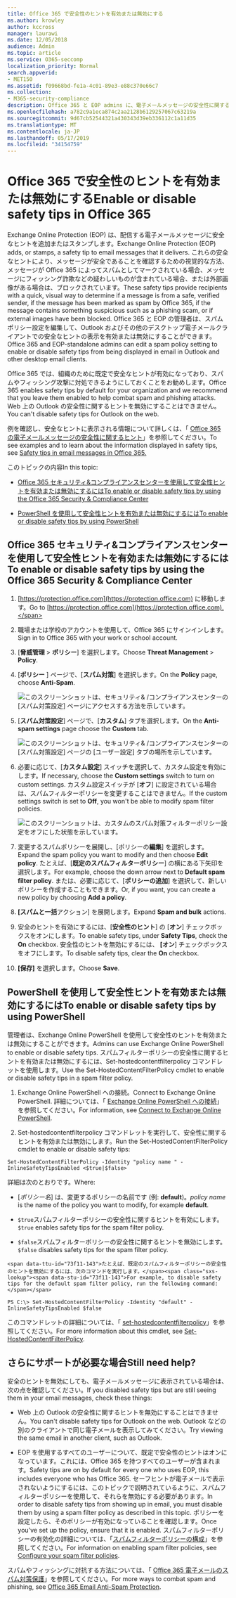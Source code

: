 ```yaml
---
title: Office 365 で安全性のヒントを有効または無効にする
ms.author: krowley
author: kccross
manager: laurawi
ms.date: 12/05/2018
audience: Admin
ms.topic: article
ms.service: O365-seccomp
localization_priority: Normal
search.appverid:
- MET150
ms.assetid: f09668bd-fe1a-4c01-89e3-e88c370e66c7
ms.collection:
- M365-security-compliance
description: Office 365 と EOP admins に、電子メールメッセージの安全性に関するヒントを有効または無効にする方法を伝えます。
ms.openlocfilehash: a782c9a1eca874c2aa2128b6129257067c63219a
ms.sourcegitcommit: 9d67cb52544321a430343d39eb336112c1a11d35
ms.translationtype: MT
ms.contentlocale: ja-JP
ms.lasthandoff: 05/17/2019
ms.locfileid: "34154759"
---
```

# <a name="enable-or-disable-safety-tips-in-office-365"></a><span data-ttu-id="73f11-103">Office 365 で安全性のヒントを有効または無効にする</span><span class="sxs-lookup"><span data-stu-id="73f11-103">Enable or disable safety tips in Office 365</span></span>

<span data-ttu-id="73f11-104">Exchange Online Protection (EOP) は、配信する電子メールメッセージに安全なヒントを追加またはスタンプします。</span><span class="sxs-lookup"><span data-stu-id="73f11-104">Exchange Online Protection (EOP) adds, or stamps, a safety tip to email messages that it delivers.</span></span> <span data-ttu-id="73f11-105">これらの安全なヒントにより、メッセージが安全であることを確認するための視覚的な方法、メッセージが Office 365 によってスパムとしてマークされている場合、メッセージにフィッシング詐欺などの疑わしいものが含まれている場合、または外部画像がある場合は、ブロックされています。</span><span class="sxs-lookup"><span data-stu-id="73f11-105">These safety tips provide recipients with a quick, visual way to determine if a message is from a safe, verified sender, if the message has been marked as spam by Office 365, if the message contains something suspicious such as a phishing scam, or if external images have been blocked.</span></span> <span data-ttu-id="73f11-106">Office 365 と EOP の管理者は、スパムポリシー設定を編集して、Outlook およびその他のデスクトップ電子メールクライアントでの安全なヒントの表示を有効または無効にすることができます。</span><span class="sxs-lookup"><span data-stu-id="73f11-106">Office 365 and EOP-standalone admins can edit a spam policy setting to enable or disable safety tips from being displayed in email in Outlook and other desktop email clients.</span></span> 
  
<span data-ttu-id="73f11-107">Office 365 では、組織のために既定で安全なヒントが有効になっており、スパムやフィッシング攻撃に対処できるようにしておくことをお勧めします。</span><span class="sxs-lookup"><span data-stu-id="73f11-107">Office 365 enables safety tips by default for your organization and we recommend that you leave them enabled to help combat spam and phishing attacks.</span></span> <span data-ttu-id="73f11-108">Web 上の Outlook の安全性に関するヒントを無効にすることはできません。</span><span class="sxs-lookup"><span data-stu-id="73f11-108">You can't disable safety tips for Outlook on the web.</span></span>
  
<span data-ttu-id="73f11-109">例を確認し、安全なヒントに表示される情報について詳しくは、「 [Office 365 の電子メールメッセージの安全性に関するヒント](safety-tips-in-office-365.md)」を参照してください。</span><span class="sxs-lookup"><span data-stu-id="73f11-109">To see examples and to learn about the information displayed in safety tips, see [Safety tips in email messages in Office 365.](safety-tips-in-office-365.md)</span></span>
  
<span data-ttu-id="73f11-110">このトピックの内容</span><span class="sxs-lookup"><span data-stu-id="73f11-110">In this topic:</span></span>
  
- [<span data-ttu-id="73f11-111">Office 365 セキュリティ&amp;コンプライアンスセンターを使用して安全性ヒントを有効または無効にするには</span><span class="sxs-lookup"><span data-stu-id="73f11-111">To enable or disable safety tips by using the Office 365 Security &amp; Compliance Center</span></span>](enable-or-disable-safety-tips.md#SandCCsafetytip)
    
- [<span data-ttu-id="73f11-112">PowerShell を使用して安全性ヒントを有効または無効にするには</span><span class="sxs-lookup"><span data-stu-id="73f11-112">To enable or disable safety tips by using PowerShell</span></span>](enable-or-disable-safety-tips.md#pshellsafetytip)
    
## <a name="to-enable-or-disable-safety-tips-by-using-the-office-365-security-amp-compliance-center"></a><span data-ttu-id="73f11-113">Office 365 セキュリティ&amp;コンプライアンスセンターを使用して安全性ヒントを有効または無効にするには</span><span class="sxs-lookup"><span data-stu-id="73f11-113">To enable or disable safety tips by using the Office 365 Security &amp; Compliance Center</span></span>
<span data-ttu-id="73f11-114"><a name="SandCCsafetytip"> </a></span><span class="sxs-lookup"><span data-stu-id="73f11-114"></span></span>

1. <span data-ttu-id="73f11-115">[https://protection.office.com](https://protection.office.com) に移動します。</span><span class="sxs-lookup"><span data-stu-id="73f11-115">Go to [https://protection.office.com](https://protection.office.com).</span></span>
    
2. <span data-ttu-id="73f11-116">職場または学校のアカウントを使用して、Office 365 にサインインします。</span><span class="sxs-lookup"><span data-stu-id="73f11-116">Sign in to Office 365 with your work or school account.</span></span>
    
3. <span data-ttu-id="73f11-117">[**脅威管理** \> **ポリシー**] を選択します。</span><span class="sxs-lookup"><span data-stu-id="73f11-117">Choose **Threat Management** \> **Policy**.</span></span> 
    
4. <span data-ttu-id="73f11-118">[**ポリシー** ] ページで、[**スパム対策**] を選択します。</span><span class="sxs-lookup"><span data-stu-id="73f11-118">On the **Policy** page, choose **Anti-Spam**.</span></span>
    
    ![このスクリーンショットは、セキュリティ&amp; /コンプライアンスセンターの [スパム対策設定] ページにアクセスする方法を示しています。](media/b8eb2ee3-2eb1-4ea2-b138-f6d7fb2e23de.png)
  
5. <span data-ttu-id="73f11-120">[**スパム対策設定**] ページで、[**カスタム**] タブを選択します。</span><span class="sxs-lookup"><span data-stu-id="73f11-120">On the **Anti-spam settings** page choose the **Custom** tab.</span></span> 
    
    ![このスクリーンショットは、セキュリティ&amp; /コンプライアンスセンターの [スパム対策設定] ページの [ユーザー設定] タブの場所を示しています。](media/1d688d23-e6f3-4de5-84a7-e8ce31786193.png)
  
6. <span data-ttu-id="73f11-122">必要に応じて、[**カスタム設定**] スイッチを選択して、カスタム設定を有効にします。</span><span class="sxs-lookup"><span data-stu-id="73f11-122">If necessary, choose the **Custom settings** switch to turn on custom settings.</span></span> <span data-ttu-id="73f11-123">カスタム設定スイッチが [**オフ**] に設定されている場合は、スパムフィルターポリシーを変更することはできません。</span><span class="sxs-lookup"><span data-stu-id="73f11-123">If the custom settings switch is set to **Off**, you won't be able to modify spam filter policies.</span></span>
    
    ![このスクリーンショットは、カスタムのスパム対策フィルターポリシー設定をオフにした状態を示しています。](media/94f900ad-b556-4a31-a3ac-acfcd72e71b8.png)
  
7. <span data-ttu-id="73f11-125">変更するスパムポリシーを展開し、[ポリシーの**編集**] を選択します。</span><span class="sxs-lookup"><span data-stu-id="73f11-125">Expand the spam policy you want to modify and then choose **Edit policy**.</span></span> <span data-ttu-id="73f11-126">たとえば、[**既定のスパムフィルターポリシー**] の横にある下矢印を選択します。</span><span class="sxs-lookup"><span data-stu-id="73f11-126">For example, choose the down arrow next to **Default spam filter policy**.</span></span> <span data-ttu-id="73f11-127">または、必要に応じて、[**ポリシーの追加**] を選択して、新しいポリシーを作成することもできます。</span><span class="sxs-lookup"><span data-stu-id="73f11-127">Or, if you want, you can create a new policy by choosing **Add a policy**.</span></span>
    
8. <span data-ttu-id="73f11-128">**[スパムと一括**アクション] を展開します。</span><span class="sxs-lookup"><span data-stu-id="73f11-128">Expand **Spam and bulk** actions.</span></span> 
    
9. <span data-ttu-id="73f11-129">安全のヒントを有効にするには、[**安全性のヒント**] の [**オン**] チェックボックスをオンにします。</span><span class="sxs-lookup"><span data-stu-id="73f11-129">To enable safety tips, under **Safety Tips**, check the **On** checkbox.</span></span> <span data-ttu-id="73f11-130">安全性のヒントを無効にするには、 **[オン**] チェックボックスをオフにします。</span><span class="sxs-lookup"><span data-stu-id="73f11-130">To disable safety tips, clear the **On** checkbox.</span></span> 
    
10. <span data-ttu-id="73f11-131">**[保存]** を選択します。</span><span class="sxs-lookup"><span data-stu-id="73f11-131">Choose **Save**.</span></span>
    
## <a name="to-enable-or-disable-safety-tips-by-using-powershell"></a><span data-ttu-id="73f11-132">PowerShell を使用して安全性ヒントを有効または無効にするには</span><span class="sxs-lookup"><span data-stu-id="73f11-132">To enable or disable safety tips by using PowerShell</span></span>
<span data-ttu-id="73f11-133"><a name="pshellsafetytip"> </a></span><span class="sxs-lookup"><span data-stu-id="73f11-133"></span></span>

<span data-ttu-id="73f11-134">管理者は、Exchange Online PowerShell を使用して安全性のヒントを有効または無効にすることができます。</span><span class="sxs-lookup"><span data-stu-id="73f11-134">Admins can use Exchange Online PowerShell to enable or disable safety tips.</span></span> <span data-ttu-id="73f11-135">スパムフィルターポリシーの安全性に関するヒントを有効または無効にするには、Set-hostedcontentfilterpolicy コマンドレットを使用します。</span><span class="sxs-lookup"><span data-stu-id="73f11-135">Use the Set-HostedContentFilterPolicy cmdlet to enable or disable safety tips in a spam filter policy.</span></span>
  
1. <span data-ttu-id="73f11-136">Exchange Online PowerShell への接続。</span><span class="sxs-lookup"><span data-stu-id="73f11-136">Connect to Exchange Online PowerShell.</span></span> <span data-ttu-id="73f11-137">詳細については、「 [Exchange Online PowerShell への接続](http://go.microsoft.com/fwlink/p/?LinkId=396554)」を参照してください。</span><span class="sxs-lookup"><span data-stu-id="73f11-137">For information, see [Connect to Exchange Online PowerShell](http://go.microsoft.com/fwlink/p/?LinkId=396554).</span></span>
    
2. <span data-ttu-id="73f11-138">Set-hostedcontentfilterpolicy コマンドレットを実行して、安全性に関するヒントを有効または無効にします。</span><span class="sxs-lookup"><span data-stu-id="73f11-138">Run the Set-HostedContentFilterPolicy cmdlet to enable or disable safety tips:</span></span>
    
  ```
  Set-HostedContentFilterPolicy -Identity "policy name " -InlineSafetyTipsEnabled <$true|$false>
  ```

<span data-ttu-id="73f11-139">詳細は次のとおりです。</span><span class="sxs-lookup"><span data-stu-id="73f11-139">Where:</span></span>
    
  -  <span data-ttu-id="73f11-140">[*ポリシー名*] は、変更するポリシーの名前です (例: **default**)。</span><span class="sxs-lookup"><span data-stu-id="73f11-140">*policy name*  is the name of the policy you want to modify, for example **default**.</span></span>
    
  -  <span data-ttu-id="73f11-141">`$true`スパムフィルターポリシーの安全性に関するヒントを有効にします。</span><span class="sxs-lookup"><span data-stu-id="73f11-141">`$true` enables safety tips for the spam filter policy.</span></span> 
    
  -  <span data-ttu-id="73f11-142">`$false`スパムフィルターポリシーの安全性に関するヒントを無効にします。</span><span class="sxs-lookup"><span data-stu-id="73f11-142">`$false` disables safety tips for the spam filter policy.</span></span> 
    
    <span data-ttu-id="73f11-143">たとえば、既定のスパムフィルターポリシーの安全性のヒントを無効にするには、次のコマンドを実行します。</span><span class="sxs-lookup"><span data-stu-id="73f11-143">For example, to disable safety tips for the default spam filter policy, run the following command:</span></span>
    
  ```
  PS C:\> Set-HostedContentFilterPolicy -Identity "default" -InlineSafetyTipsEnabled $false
  ```

<span data-ttu-id="73f11-144">このコマンドレットの詳細については、「 [set-hostedcontentfilterpolicy](https://technet.microsoft.com/library/jj200781.aspx)」を参照してください。</span><span class="sxs-lookup"><span data-stu-id="73f11-144">For more information about this cmdlet, see [Set-HostedContentFilterPolicy](https://technet.microsoft.com/library/jj200781.aspx).</span></span>
    
## <a name="still-need-help"></a><span data-ttu-id="73f11-145">さらにサポートが必要な場合</span><span class="sxs-lookup"><span data-stu-id="73f11-145">Still need help?</span></span>
<span data-ttu-id="73f11-146"><a name="pshellsafetytip"> </a></span><span class="sxs-lookup"><span data-stu-id="73f11-146"></span></span>

<span data-ttu-id="73f11-147">安全のヒントを無効にしても、電子メールメッセージに表示されている場合は、次の点を確認してください。</span><span class="sxs-lookup"><span data-stu-id="73f11-147">If you disabled safety tips but are still seeing them in your email messages, check these things:</span></span>
  
- <span data-ttu-id="73f11-148">Web 上の Outlook の安全性に関するヒントを無効にすることはできません。</span><span class="sxs-lookup"><span data-stu-id="73f11-148">You can't disable safety tips for Outlook on the web.</span></span> <span data-ttu-id="73f11-149">Outlook などの別のクライアントで同じ電子メールを表示してみてください。</span><span class="sxs-lookup"><span data-stu-id="73f11-149">Try viewing the same email in another client, such as Outlook.</span></span>
    
- <span data-ttu-id="73f11-150">EOP を使用するすべてのユーザーについて、既定で安全性のヒントはオンになっています。これには、Office 365 を持つすべてのユーザーが含まれます。</span><span class="sxs-lookup"><span data-stu-id="73f11-150">Safety tips are on by default for every one who uses EOP, this includes everyone who has Office 365.</span></span> <span data-ttu-id="73f11-151">セーフヒントが電子メールで表示されないようにするには、このトピックで説明されているように、スパムフィルターポリシーを使用して、それらを無効にする必要があります。</span><span class="sxs-lookup"><span data-stu-id="73f11-151">In order to disable safety tips from showing up in email, you must disable them by using a spam filter policy as described in this topic.</span></span> <span data-ttu-id="73f11-152">ポリシーを設定したら、そのポリシーが有効になっていることを確認します。</span><span class="sxs-lookup"><span data-stu-id="73f11-152">Once you've set up the policy, ensure that it is enabled.</span></span> <span data-ttu-id="73f11-153">スパムフィルターポリシーの有効化の詳細については、「[スパムフィルターポリシーの構成](https://technet.microsoft.com/library/jj200684.aspx)」を参照してください。</span><span class="sxs-lookup"><span data-stu-id="73f11-153">For information on enabling spam filter policies, see [Configure your spam filter policies](https://technet.microsoft.com/library/jj200684.aspx).</span></span>
    
<span data-ttu-id="73f11-154">スパムやフィッシングに対抗する方法については、「 [Office 365 電子メールのスパム対策保護](anti-spam-protection.md)」を参照してください。</span><span class="sxs-lookup"><span data-stu-id="73f11-154">For more ways to combat spam and phishing, see [Office 365 Email Anti-Spam Protection](anti-spam-protection.md).</span></span>
  

